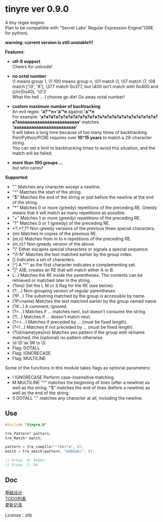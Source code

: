 
# tinyre ver 0.9.0

A tiny regex engine.  
Plan to be compatible with "Secret Labs' Regular Expression Engine"(SRE for python).  

**warning: current version is still unstable!!!**

**Features**:  
* **utf-8 support**  
  Cheers for unicode!  

* **no octal number**  
  \\1 means group 1, \\1-100 means group n, \\01 match \\1, \\07 match \\7, \\08 match ['\\0', '8'], \\377 match 0o377, but \\400 isn't match with 0o400 and [chr(0o40), '\\0']!  
  What the hell ... I choose go die! Go away octal number!  

* **custom maximum number of backtracking**  
  An evil regex: **'a?'\*n+'a'\*n** against **'a'\*n**  
  For example: **'a?a?a?a?a?a?a?a?a?a?a?a?a?a?a?a?a?a?a?a?a?a?a?a?a?aaaaaaaaaaaaaaaaaaaaaaaaa'** matches **'aaaaaaaaaaaaaaaaaaaaaaaaa'**  
  It will takes a long time because of too many times of backtracking. Perl/Python/PCRE requires over **10^15 years** to match a 29-character string.  
  You can set a limit to backtracking times to avoid this situation, and the match will be falied.  

* **more than 100 groups ...**  
  but who cares?  


**Supported**:
*    "."      Matches any character except a newline.
*    "^"      Matches the start of the string.
*    "$"      Matches the end of the string or just before the newline at the end of the string.
*    "*"      Matches 0 or more (greedy) repetitions of the preceding RE. Greedy means that it will match as many repetitions as possible.
*    "+"      Matches 1 or more (greedy) repetitions of the preceding RE.
*    "?"      Matches 0 or 1 (greedy) of the preceding RE.
*    *?,+?,?? Non-greedy versions of the previous three special characters.
*    {m}      Matches m copies of the previous RE.  
*    {m,n}    Matches from m to n repetitions of the preceding RE.
*    {m,n}?   Non-greedy version of the above.
*    "\\"     Either escapes special characters or signals a special sequence.
*    "\\1-N"  Matches the text matched earlier by the group index.  
*    []       Indicates a set of characters.  
*    [^]      A "^" as the first character indicates a complementing set.  
*    "|"      A|B, creates an RE that will match either A or B.  
*    (...)    Matches the RE inside the parentheses. The contents can be retrieved or matched later in the string.  
*    (?ims)   Set the I, M or S flag for the RE (see below).  
*    (?:...)  Non-grouping version of regular parentheses.  
*    (?P<name>...) The substring matched by the group is accessible by name.  
*    (?P=name)     Matches the text matched earlier by the group named name.
*    (?#...)  A comment; ignored.  
*    (?=...)  Matches if ... matches next, but doesn't consume the string.  
*    (?!...)  Matches if ... doesn't match next.  
*    (?<=...) Matches if preceded by ... (must be fixed length).  
*    (?<!...) Matches if not preceded by ... (must be fixed length).  
*    (?(id/name)yes|no) Matches yes pattern if the group with id/name matched, the (optional) no pattern otherwise.  
*    \\d \\D \\w \\W \\s \\S  
*    Flag: DOTALL
*    Flag: IGNORECASE
*    Flag: MULTILINE


Some of the functions in this module takes flags as optional parameters:
*    I  IGNORECASE  Perform case-insensitive matching.
*    M  MULTILINE   "^" matches the beginning of lines (after a newline) as well as the string. "$" matches the end of lines (before a newline) as well as the end of the string.
*    S  DOTALL      "." matches any character at all, including the newline.


## Use

```C
#include "tinyre.h"

tre_Pattern* pattern;
tre_Match* match;

pattern = tre_compile("^(bb)*a", 0);
match = tre_match(pattern, "bbbbabc", 0);

// Group  0: bbbba
// Group  1: bb
```

## Doc

[基础设计](https://github.com/fy0/tinyre/wiki/%E5%9F%BA%E7%A1%80%E8%AE%BE%E8%AE%A1)  
[TODO列表](https://github.com/fy0/tinyre/wiki/todo-%E5%88%97%E8%A1%A8)  
[更新记录](https://github.com/fy0/tinyre/wiki/%E6%9B%B4%E6%96%B0%E8%AE%B0%E5%BD%95)  

License：zlib
